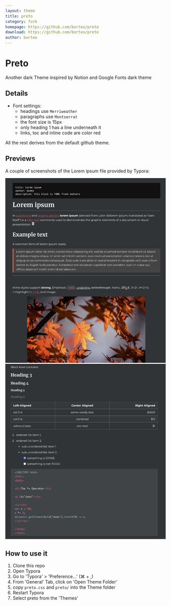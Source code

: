 ```yaml
---
layout: theme
title: preto
category: fork
homepage: https://github.com/borteo/preto
download: https://github.com/borteo/preto
author: borteo
---
```


# Preto

Another dark Theme inspired by Notion and Google Fonts dark theme

## Details

* Font settings:
  * headings use `Merriweather`
  * paragraphs use `Montserrat`
  * the font size is 15px
  * only heading 1 has a line underneath it
  * links, toc and inline code are color red

All the rest derives from the default github theme.

## Previews

A couple of screenshots of the Lorem ipsum file provided by Typora:

![screen1](/previews/loremipsumpreto1.png)
![screen2](/previews/loremipsumpreto2.png)

## How to use it

1. Clone this repo
2. Open Typora
3. Go to 'Typora' > 'Preference...' (⌘ + ,)
4. From 'General' Tab, click on 'Open Theme Folder'
5. copy `preto.css` and `preto/` into the Theme folder
6. Restart Typora
7. Select preto from the 'Themes'